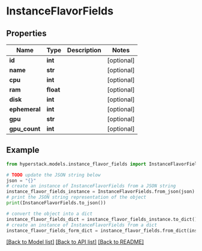 # InstanceFlavorFields


## Properties

Name | Type | Description | Notes
------------ | ------------- | ------------- | -------------
**id** | **int** |  | [optional] 
**name** | **str** |  | [optional] 
**cpu** | **int** |  | [optional] 
**ram** | **float** |  | [optional] 
**disk** | **int** |  | [optional] 
**ephemeral** | **int** |  | [optional] 
**gpu** | **str** |  | [optional] 
**gpu_count** | **int** |  | [optional] 

## Example

```python
from hyperstack.models.instance_flavor_fields import InstanceFlavorFields

# TODO update the JSON string below
json = "{}"
# create an instance of InstanceFlavorFields from a JSON string
instance_flavor_fields_instance = InstanceFlavorFields.from_json(json)
# print the JSON string representation of the object
print(InstanceFlavorFields.to_json())

# convert the object into a dict
instance_flavor_fields_dict = instance_flavor_fields_instance.to_dict()
# create an instance of InstanceFlavorFields from a dict
instance_flavor_fields_form_dict = instance_flavor_fields.from_dict(instance_flavor_fields_dict)
```
[[Back to Model list]](../README.md#documentation-for-models) [[Back to API list]](../README.md#documentation-for-api-endpoints) [[Back to README]](../README.md)


